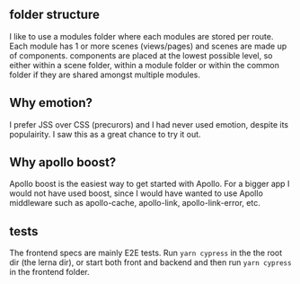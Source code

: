 ## folder structure

I like to use a modules folder where each modules are stored per route. Each module has 1 or more scenes (views/pages) and scenes are made up of components. components are placed at the lowest possible level, so either within a scene folder, within a module folder or within the common folder if they are shared amongst multiple modules.

## Why emotion?

I prefer JSS over CSS (precurors) and I had never used emotion, despite its populairity. I saw this as a great chance to try it out.

## Why apollo boost?

Apollo boost is the easiest way to get started with Apollo. For a bigger app I would not have used boost, since I would have wanted to use Apollo middleware such as apollo-cache, apollo-link, apollo-link-error, etc.

## tests

The frontend specs are mainly E2E tests. Run `yarn cypress` in the the root dir (the lerna dir), or start both front and backend and then run `yarn cypress` in the frontend folder.
